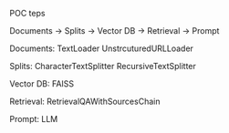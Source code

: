 POC teps

Documents -> Splits -> Vector DB -> Retrieval -> Prompt

Documents:
    TextLoader
    UnstrcuturedURLLoader

Splits:
    CharacterTextSplitter
    RecursiveTextSplitter

Vector DB:
    FAISS

Retrieval:
    RetrievalQAWithSourcesChain

Prompt:
    LLM